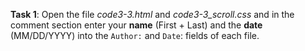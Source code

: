 **Task 1**: Open the file _code3-3.html_ and _code3-3_scroll.css_ and in the comment section enter your **name** (First + Last) and the **date** (MM/DD/YYYY) into the `Author:` and `Date`: fields of each file.
